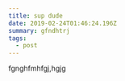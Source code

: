 ```yaml
---
title: sup dude
date: 2019-02-24T01:46:24.196Z
summary: gfndhtrj
tags:
  - post
---
```

fgnghfmhfgj,hgjg

